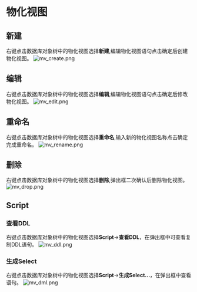 # 物化视图

## 新建

右键点击数据库对象树中的物化视图选择**新建**,编辑物化视图语句点击确定后创建物化视图。
![mv_create.png](/v1.1.0/guide/images/database/mv_create.png)

## 编辑

右键点击数据库对象树中的物化视图选择**编辑**,编辑物化视图语句点击确定后修改物化视图。
![mv_edit.png](/v1.1.0/guide/images/database/mv_edit.png)

## 重命名

右键点击数据库对象树中的物化视图选择**重命名**,输入新的物化视图名称点击确定完成重命名。
![mv_rename.png](/v1.1.0/guide/images/database/mv_rename.png)

## 删除

右键点击数据库对象树中的物化视图选择**删除**,弹出框二次确认后删除物化视图。
![mv_drop.png](/v1.1.0/guide/images/database/mv_drop.png)

## Script

### 查看DDL

右键点击数据库对象树中的物化视图选择**Script**->**查看DDL**，在弹出框中可查看复制DDL语句。
![mv_ddl.png](/v1.1.0/guide/images/database/mv_ddl.png)

### 生成Select

右键点击数据库对象树中的物化视图选择**Script**->**生成Select...**，在弹出框中查看语句。
![mv_dml.png](/v1.1.0/guide/images/database/mv_dml.png)